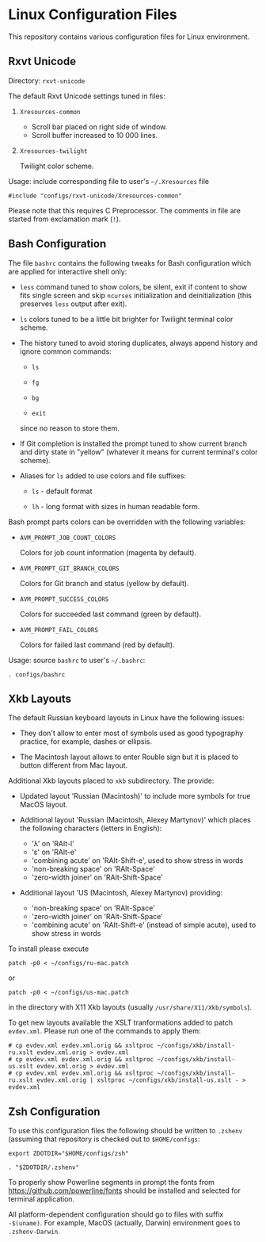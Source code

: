 Linux Configuration Files
=========================

This repository contains various configuration files for Linux
environment.

Rxvt Unicode
------------

Directory: `rxvt-unicode`

The default Rxvt Unicode settings tuned in files:

1. `Xresources-common`

   * Scroll bar placed on right side of window.
   * Scroll buffer increased to 10 000 lines.

2. `Xresources-twilight`

   Twilight color scheme.

Usage: include corresponding file to user's `~/.Xresources` file

```
#include "configs/rxvt-unicode/Xresources-common"
```

Please note that this requires C Preprocessor. The comments in file
are started from exclamation mark (`!`).

Bash Configuration
------------------

The file `bashrc` contains the following tweaks for Bash configuration
which are applied for interactive shell only:

* `less` command tuned to show colors, be silent, exit if content to
  show fits single screen and skip `ncurses` initialization and
  deinitialization (this preserves `less` output after exit).

* `ls` colors tuned to be a little bit brighter for Twilight terminal
  color scheme.

* The history tuned to avoid storing duplicates, always append history
  and ignore common commands:

    - `ls`

    - `fg`

    - `bg`

    - `exit`

  since no reason to store them.

* If Git completion is installed the prompt tuned to show current
  branch and dirty state in "yellow" (whatever it means for current
  terminal's color scheme).

* Aliases for `ls` added to use colors and file suffixes:

    - `ls` - default format

    - `lh` - long format with sizes in human readable form.

Bash prompt parts colors can be overridden with the following variables:

* `AVM_PROMPT_JOB_COUNT_COLORS`

  Colors for job count information (magenta by default).

* `AVM_PROMPT_GIT_BRANCH_COLORS`

  Colors for Git branch and status (yellow by default).

* `AVM_PROMPT_SUCCESS_COLORS`

  Colors for succeeded last command (green by default).

* `AVM_PROMPT_FAIL_COLORS`

  Colors for failed last command (red by default).

Usage: source `bashrc` to user's `~/.bashrc`:

```
. configs/bashrc
```

Xkb Layouts
-----------

The default Russian keyboard layouts in Linux have the following
issues:

* They don't allow to enter most of symbols used as good typography
  practice, for example, dashes or ellipsis.
  
* The Macintosh layout allows to enter Rouble sign but it is placed to
  button different from Mac layout.

Additional Xkb layouts placed to `xkb` subdirectory. The provide:

* Updated layout 'Russian (Macintosh)' to include more symbols for true
  MacOS layout.
  
* Additional layout 'Russian (Macintosh, Alexey Martynov)' which
  places the following characters (letters in English):
  
  - 'λ' on 'RAlt-l'
  - 'ε' on 'RAlt-e'
  - 'combining acute' on 'RAlt-Shift-e', used to show stress in words
  - 'non-breaking space' on 'RAlt-Space'
  - 'zero-width joiner' on 'RAlt-Shift-Space'
  
* Additional layout 'US (Macintosh, Alexey Martynov) providing:

  - 'non-breaking space' on 'RAlt-Space'
  - 'zero-width joiner' on 'RAlt-Shift-Space'
  - 'combining acute' on 'RAlt-Shift-e' (instead of simple acute),
    used to show stress in words

To install please execute

```
patch -p0 < ~/configs/ru-mac.patch
```

or 

```
patch -p0 < ~/configs/us-mac.patch
```

in the directory with X11 Xkb layouts (usually
`/usr/share/X11/Xkb/symbols`).

To get new layouts available the XSLT tranformations added to patch
`evdev.xml`. Please run one of the commands to apply them:

``` shellsession
# cp evdev.xml evdev.xml.orig && xsltproc ~/configs/xkb/install-ru.xslt evdev.xml.orig > evdev.xml
# cp evdev.xml evdev.xml.orig && xsltproc ~/configs/xkb/install-us.xslt evdev.xml.orig > evdev.xml
# cp evdev.xml evdev.xml.orig && xsltproc ~/configs/xkb/install-ru.xslt evdev.xml.orig | xsltproc ~/configs/xkb/install-us.xslt - > evdev.xml
```

Zsh Configuration
-----------------

To use this configuration files the following should be written to
`.zshenv` (assuming that repository is checked out to
`$HOME/configs`:

```
export ZDOTDIR="$HOME/configs/zsh"

. "$ZDOTDIR/.zshenv"
```

To properly show Powerline segments in prompt the fonts from
https://github.com/powerline/fonts should be installed and selected
for terminal application.

All platform-dependent configuration should go to files with suffix
`-$(uname)`. For example, MacOS (actually, Darwin) environment goes to
`.zshenv-Darwin`.
